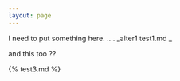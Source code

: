 ```yaml
---
layout: page
---
```

I need to put something here. .... _alter1 test1.md _

and this too ??

{% test3.md %}
